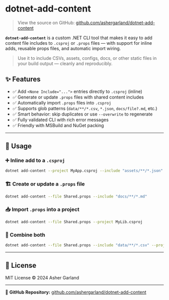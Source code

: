 # dotnet-add-content

> View the source on GitHub: [github.com/ashergarland/dotnet-add-content](https://github.com/ashergarland/dotnet-add-content)

**`dotnet-add-content`** is a custom .NET CLI tool that makes it easy to add content file includes to `.csproj` or `.props` files — with support for inline adds, reusable props files, and automatic import wiring.

> Use it to include CSVs, assets, configs, docs, or other static files in your build output — cleanly and reproducibly.

## ✨ Features

- ✅ Add `<None Include="...">` entries directly to `.csproj` (inline)
- ✅ Generate or update `.props` files with shared content includes
- ✅ Automatically import `.props` files into `.csproj`
- ✅ Supports glob patterns (`data/**/*.csv`, `*.json`, `docs/file?.md`, etc.)
- ✅ Smart behavior: skip duplicates or use `--overwrite` to regenerate
- ✅ Fully validated CLI with rich error messages
- ✅ Friendly with MSBuild and NuGet packing

---

## 🚀 Usage

### ➕ Inline add to a `.csproj`

```bash
dotnet add-content --project MyApp.csproj --include "assets/**/*.json"
````

### 🏗️ Create or update a `.props` file

```bash
dotnet add-content --file Shared.props --include "docs/**/*.md"
```

### 📥 Import `.props` into a project

```bash
dotnet add-content --file Shared.props --project MyLib.csproj
```

### 🔁 Combine both

```bash
dotnet add-content --file Shared.props --include "data/**/*.csv" --project App.csproj
```

---

## 📝 License

MIT License © 2024 Asher Garland

---

🔗 **GitHub Repository:** [github.com/ashergarland/dotnet-add-content](https://github.com/ashergarland/dotnet-add-content)
